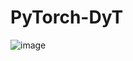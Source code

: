 # PyTorch-DyT
![image](https://github.com/user-attachments/assets/9feca5a4-39af-4c9b-a2db-27eddd2e8388)

